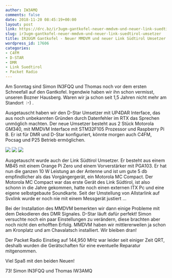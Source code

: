 ```yaml
---
author: IW3AMQ
comments: false
date: 2018-11-20 08:45:19+00:00
layout: post
link: https://drc.bz/ir3ugm-gantkofel-neuer-mmdvm-und-neuer-link-suedtirol-umsetzer/
slug: ir3ugm-gantkofel-neuer-mmdvm-und-neuer-link-suedtirol-umsetzer
title: IR3UGM Gantkofel - Neuer MMDVM und neuer Link Südtirol Umsetzer
wordpress_id: 17606
categories:
- C4FM
- D-STAR
- DMR
- Link Suedtirol
- Packet Radio
---
```


Am Sonntag sind Simon IN3FQQ und Thomas noch vor dem ersten Schneefall auf den Gantkofel. Irgendwie haben wir ihn schon vermisst, unseren Bozner Hausberg. Waren wir ja schon seit 1,5 Jahren nicht mehr am Standort  :-) .

Ausgetauscht haben wir den D-Star Umsetzer mit UP4DAR Interface, das aus noch unbekannten Gründen durch Datenfehler im RTX das Sprechen unmöglich machten. Der neue Umsetzer besteht aus 2 Stück Motorola GM340, mit MMDVM Interface mit STM32F105 Prozessor und Raspberry Pi B. Er ist für DMR und D-Star konfiguriert, könnte morgen auch C4FM, Pocsag und P25 Betrieb ermöglichen.

![](https://drc.bz/wp-content/uploads/2018/11/20181118_105204-300x184.jpg) ![](https://drc.bz/wp-content/uploads/2018/11/20181118_105219-300x96.jpg) ![](https://drc.bz/wp-content/uploads/2018/11/20181118_105248-300x91.jpg)

Ausgetauscht wurde auch der Link Südtirol Umsetzer. Er besteht aus einem MB45 mit einem Orange Pi Zero und einem Vorverstärker mit PGA103. Er hat nun die ganzen 10 W Leistung an der Antenne und ist um gute 5 db empfindlicher als das Vorgängergerät, ein Motorola MC Compact. Der Motorola MC Compact war das erste Gerät des Link Südtirol, ist also schonn in die Jahre gekommen, hatte noch einen externen ITX Pc und eine eigene selbstgebaute Soundkarte. Seit der Umstellung von Allstarlink auf Svxlink wurde er noch nie mit einem Messgerät justiert ...

Bei der Installation des MMDVM bemerkten wir dann einige Probleme mit dem Dekodieren des DMR Signales. D-Star läuft dafür perfekt! Simon versuchte noch ein paar Einstellungen zu verändern, diese brachten aber noch nicht den erhofften Erfolg. MMDVM haben wir mittlererweilen ja schon am Kronplatz und am Chavalatsch installiert. Wir bleiben dran!

Der Packet Radio Einstieg auf 144,950 MHz war leider seit einiger Zeit QRT, deshalb wurden die Gerätschaften für eine eventuelle Reparatur mitgenommen.

Viel Spaß mit den beiden Neuen!

73! Simon IN3FQQ und Thomas IW3AMQ
